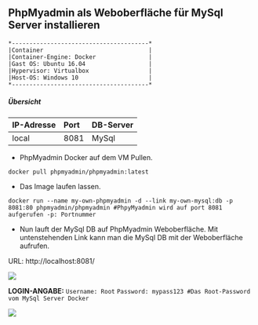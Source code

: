 ## PhpMyadmin als Weboberfläche für MySql Server installieren
```
*---------------------------------------*                
|Container                              |
|Container-Engine: Docker               |
|Gast OS: Ubuntu 16.04                  |
|Hypervisor: Virtualbox                 |
|Host-OS: Windows 10                    |
*---------------------------------------*	
```
##### Übersicht
| IP-Adresse          | Port                | DB-Server           |
|:--------------------|:--------------------|:--------------------|            
| local               | 8081                | MySql               |

- PhpMyadmin Docker auf dem VM Pullen. 
```
docker pull phpmyadmin/phpmyadmin:latest
```
- Das Image laufen lassen.
```
docker run --name my-own-phpmyadmin -d --link my-own-mysql:db -p 8081:80 phpmyadmin/phpmyadmin #PhpyMyadmin wird auf port 8081 aufgerufen -p: Portnummer
``` 
- Nun lauft der MySql DB auf PhpMyadmin Weboberfläche. Mit untenstehenden Link kann man die MySql DB mit der Weboberfläche aufrufen. 
<p> URL: http://localhost:8081/ <br>

![](login.JPG)
 
**LOGIN-ANGABE:**  `Username: Root` `Password: mypass123 #Das Root-Password vom MySql Server Docker`

![](login.JPG)


